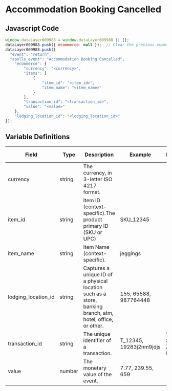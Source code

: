 # Accommodation Booking Cancelled

### 

## Javascript Code
```js
window.dataLayer009988 = window.dataLayer009988 || [];
dataLayer009988.push({ ecommerce: null });  // Clear the previous ecommerce object.
dataLayer009988.push({
  "event": "return",
  "apollo_event": "Accommodation Booking Cancelled",
    "ecommerce": {
        "currency": "<currency>",
        "items": [
            {
                "item_id": "<item_id>",
                "item_name": "<item_name>"
            }
        ],
        "transaction_id": "<transaction_id>",
        "value": "<value>"
    },
    "lodging_location_id": "<lodging_location_id>"
});
```

## Variable Definitions

|Field|Type|Description|Example|Pattern|Min Length|Max Length|Minimum|Maximum|Multiple Of|
| --- | --- | --- | --- | --- | --- | --- | --- | --- | --- |
|currency|string|The currency, in 3-letter ISO 4217 format.||||||||
|item_id|string|Item ID \(context-specific\).The product primary ID \(SKU or UPC\) |SKU\_12345|||||||
|item_name|string|Item Name \(context-specific\).|jeggings|||||||
|lodging_location_id|string|Captures a unique ID of a physical location such as a store, banking branch, atm, hotel, office, or other.|155, 65588, 987764448|||||||
|transaction_id|string|The unique identifier of a transaction.|T\_12345, 19283j2nm9jdjs|^[a-zA-Z0-9]{6,20}$|6|20||||
|value|number|The monetary value of the event.	|7.77, 239.55, 659|||||||




